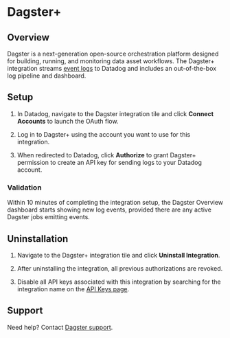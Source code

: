 # Dagster+

## Overview

Dagster is a next-generation open-source orchestration platform designed for building, running, and monitoring data asset workflows. The Dagster+ integration streams [event logs][1] to Datadog and includes an out-of-the-box log pipeline and dashboard.

## Setup

1. In Datadog, navigate to the Dagster integration tile and click **Connect Accounts** to launch the OAuth flow.

2. Log in to Dagster+ using the account you want to use for this integration.

3. When redirected to Datadog, click **Authorize** to grant Dagster+ permission to create an API key for sending logs to your Datadog account.

### Validation

Within 10 minutes of completing the integration setup, the Dagster Overview dashboard starts showing new log events, provided there are any active Dagster jobs emitting events.

## Uninstallation

1. Navigate to the Dagster+ integration tile and click **Uninstall Integration**.

2. After uninstalling the integration, all previous authorizations are revoked.

3. Disable all API keys associated with this integration by searching for the integration name on the [API Keys page][2].

## Support

Need help? Contact [Dagster support][3].


[1]: https://docs.dagster.io/guides/monitor/logging
[2]: https://github.com/DataDog/integrations-extras/blob/master/organization-settings/api-keys?filter=Dagster
[3]: https://dagster.io/support